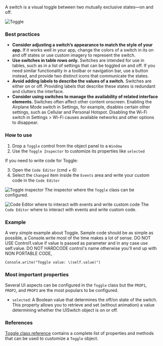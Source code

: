 A switch is a visual toggle between two mutually exclusive states—on and off.

![Toggle](images/toggle1.png)

### Best practices
* **Consider adjusting a switch’s appearance to match the style of your app.** If it works well in your app, change the colors of a switch in its on and off states or use custom imagery to represent the switch.
* **Use switches in table rows only.** Switches are intended for use in tables, such as in a list of settings that can be toggled on and off. If you need similar functionality in a toolbar or navigation bar, use a button instead, and provide two distinct icons that communicate the states.
* **Avoid adding labels to describe the values of a switch.** Switches are either on or off. Providing labels that describe these states is redundant and clutters the interface.
* **Consider using switches to manage the availability of related interface elements.** Switches often affect other content onscreen. Enabling the Airplane Mode switch in Settings, for example, disables certain other settings, such as Cellular and Personal Hotspot. Disabling the Wi-Fi switch in Settings > Wi-Fi causes available networks and other options to disappear.

### How to use
1. Drop a `Toggle` control from the object panel to a `Window`
2. Use the `Toggle Inspector` to customize its properties like `selected`

If you need to write code for Toggle:

3. Open the `Code Editor` (cmd + 6)
4. Select the `Changed` item inside the `Events` area and write your custom code in the `Code Editor`

![`Toggle` inspector](images/toggle2.png)
The inspector where the `Toggle` class can be configured.

![`Code Editor` where to interact with events and write custom code](images/toggle3.png)
The `Code Editor` where to interact with events and write custom code.

### Example
A very simple example about Toggle. Sample code should be as simple as possible, a Console.write most of the time makes a lot of sense. DO NOT USE Control1.value if value is passed as parameter and in any case use self.value. DO NOT HARDCODE control's name otherwise you'll end up with NON PORTABLE CODE,
```
Console.write("Toggle value: \(self.value)")
```

### Most important properties
Several UI aspects can be configured in the `Toggle` class but the `PROP1`, `PROP2`, and `PROP3` are the most populars to be configured.
- `selected`: A Boolean value that determines the off/on state of the switch. This property allows you to retrieve and set (without animation) a value determining whether the UISwitch object is on or off.

### References
[Toggle class reference](../classes/Toggle.html) contains a complete list of properties and methods that can be used to customize a `Toggle` object.
